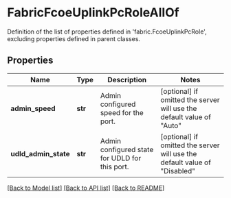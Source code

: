 # FabricFcoeUplinkPcRoleAllOf

Definition of the list of properties defined in 'fabric.FcoeUplinkPcRole', excluding properties defined in parent classes.
## Properties
Name | Type | Description | Notes
------------ | ------------- | ------------- | -------------
**admin_speed** | **str** | Admin configured speed for the port. | [optional]  if omitted the server will use the default value of "Auto"
**udld_admin_state** | **str** | Admin configured state for UDLD for this port. | [optional]  if omitted the server will use the default value of "Disabled"

[[Back to Model list]](../README.md#documentation-for-models) [[Back to API list]](../README.md#documentation-for-api-endpoints) [[Back to README]](../README.md)


